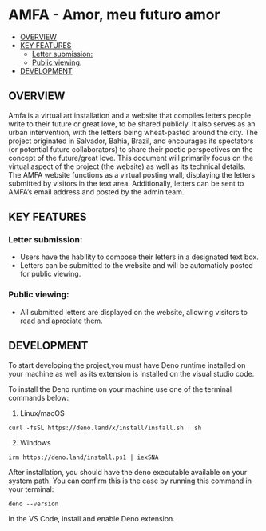 # AMFA - Amor, meu futuro amor <!-- omit from toc -->

- [OVERVIEW](#overview)
- [KEY FEATURES](#key-features)
  - [Letter submission:](#letter-submission)
  - [Public viewing:](#public-viewing)
- [DEVELOPMENT](#development)

## OVERVIEW

Amfa is a virtual art installation and a website that compiles letters people write to their future or great love, to be shared publicly. It also serves as an urban intervention, with the letters being wheat-pasted around the city. The project originated in Salvador, Bahia, Brazil, and encourages its spectators (or potential future collaborators) to share their poetic perspectives on the concept of the future/great love. This document will primarily focus on the virtual aspect of the project (the website) as well as its technical details. The AMFA website functions as a virtual posting wall, displaying the letters submitted by visitors in the text area. Additionally, letters can be sent to AMFA’s email address and posted by the admin team.

## KEY FEATURES

### Letter submission:

- Users have the hability to compose their letters in a designated text box.
- Letters can be submitted to the website and will be automaticly posted for public viewing.

### Public viewing:

- All submitted letters are displayed on the website, allowing visitors to read and apreciate them.

## DEVELOPMENT

To start developing the project,you must have Deno runtime installed on your machine as well as its extension is installed on the visual studio code.

To install the Deno runtime on your machine use one of the terminal commands below:

1. Linux/macOS
```shell
curl -fsSL https://deno.land/x/install/install.sh | sh
```

2. Windows
```shell
irm https://deno.land/install.ps1 | iexSNA
```

After installation, you should have the deno executable available on your system path. You can confirm this is the case by running this command in your terminal:

```shell
deno --version
```

In the VS Code, install and enable Deno extension.


